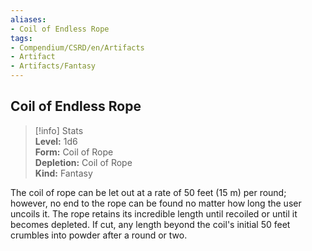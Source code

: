 ```yaml
---
aliases:
- Coil of Endless Rope
tags:
- Compendium/CSRD/en/Artifacts
- Artifact
- Artifacts/Fantasy
---
```


  
## Coil of Endless Rope  
>[!info] Stats  
> **Level:** 1d6  
> **Form:** Coil of Rope  
> **Depletion:** Coil of Rope  
> **Kind:** Fantasy
  
The coil of rope can be let out at a rate of 50 feet (15 m) per round; however, no end to the rope can be found no matter how long the user uncoils it. The rope retains its incredible length until recoiled or until it becomes depleted. If cut, any length beyond the coil's initial 50 feet crumbles into powder after a round or two.